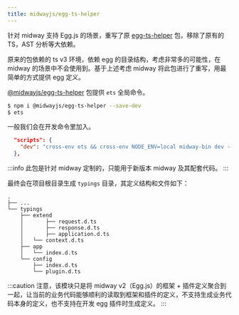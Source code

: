 ```yaml
---
title: midwayjs/egg-ts-helper
---
```


针对 midway 支持 Egg.js 的场景，重写了原 [egg-ts-helper](https://github.com/whxaxes/egg-ts-helper) 包，移除了原有的 TS，AST 分析等大依赖。

原来的包依赖的 ts v3 环境，依赖 egg 的目录结构，考虑非常多的可能性，在 midway 的场景中不会使用到。基于上述考虑 midway 将此包进行了重写，用最简单的方式提供 egg 定义。

[@midwayjs/egg-ts-helper](https://github.com/midwayjs/egg-ts-helper) 包提供 `ets` 全局命令。

```bash
$ npm i @midwayjs/egg-ts-helper --save-dev
$ ets
```

一般我们会在开发命令里加入。

```json
  "scripts": {
    "dev": "cross-env ets && cross-env NODE_ENV=local midway-bin dev --ts",
  },
```

:::info
此包是针对 midway 定制的，只能用于新版本 midway 及其配套代码。
:::

最终会在项目根目录生成 `typings` 目录，其定义结构和文件如下：

```
.
├── ...
└── typings
    ├── extend
    │		├── request.d.ts
    │		├── response.d.ts
    │		├── application.d.ts
    │   └── context.d.ts
    ├── app
    │   └── index.d.ts
    └── config
        ├── index.d.ts
        └── plugin.d.ts
```

:::caution
注意，该模块只是将 midway v2（Egg.js）的框架 + 插件定义聚合到一起，让当前的业务代码能够顺利的读取到框架和插件的定义，不支持生成业务代码本身的定义，也不支持在开发 egg 插件时生成定义。
:::
